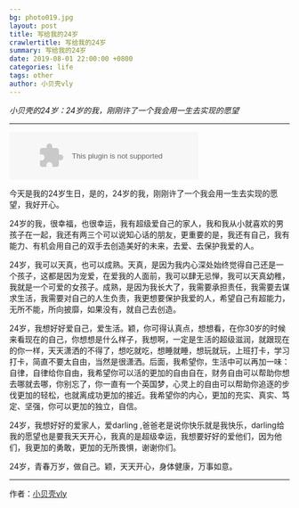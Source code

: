 ```yaml
---
bg: photo019.jpg
layout: post
title: 写给我的24岁
crawlertitle: 写给我的24岁
summary: 写给我的24岁
date: 2019-08-01 22:00:00 +0800
categories: life
tags: other
author: 小贝壳vly
---
```


*小贝壳的24岁：24岁的我，刚刚许了一个我会用一生去实现的愿望*

---

<embed src="//music.163.com/style/swf/widget.swf?sid=554191378&type=2&auto=1&width=320&height=66" width="340" height="86"  allowNetworking="all">


今天是我的24岁生日，是的，24岁的我，刚刚许了一个我会用一生去实现的愿望，我好开心。

24岁的我，很幸福，也很幸运，我有超级爱自己的家人，我和我从小就喜欢的男孩子在一起，我还有两三个可以说知心话的朋友，更重要的是，我还有自己，我有能力、有机会用自己的双手去创造美好的未来，去爱、去保护我爱的人。

24岁，我可以天真，也可以成熟。天真，是因为我内心深处始终觉得自己还是一个孩子，这都是因为宠爱，在爱我的人面前，我可以肆无忌惮，我可以天真幼稚，我就是一个可爱的女孩子。成熟，是因为我长大了，我需要承担责任，我需要去谋求生活，我需要对自己的人生负责，我更想要保护我爱的人，希望自己有超能力，无所不能，所向披靡，如果没有，就自己去创造。

24岁，我想好好爱自己，爱生活。颖，你可得认真点，想想看，在你30岁的时候来看现在的自己，你想想是什么样子，我想啊，一定是生活的超级滋润，就跟现在的你一样，天天潇洒的不得了，想吃就吃，想睡就睡，想玩就玩，上班打卡，学习打卡，简直不要太自由，当然是很潇洒。后面，我希望你，生活中可以再加一味：自律，自律给你自由，我希望你可以活的更加的自由自在，财务自由可以帮助你想去哪就去哪，你别忘了，你一直有一个英国梦，心灵上的自由可以帮助你追逐的步伐更加的轻松，也就离成功更加的接近。我希望你的内心，更加的充实、真实、笃定、坚强，你可以更加的独立，自信。

24岁，我想好好的爱家人，爱darling ,爸爸老是说你快乐就是我快乐，darling给我的愿望也是要我天天开心，我真的是超级幸运，我想要好好的爱他们，因为他们，我更加的勇敢，更加的无所畏惧，谢谢你们。

24岁，青春万岁，做自己。颖，天天开心，身体健康，万事如意。


---

作者：[小贝壳vly](https://www.jianshu.com/u/6b3c98d9a715)
